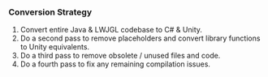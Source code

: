 ### Conversion Strategy

1. Convert entire Java \& LWJGL codebase to C# \& Unity.
2. Do a second pass to remove placeholders and convert library functions to Unity equivalents.
3. Do a third pass to remove obsolete / unused files and code.
4. Do a fourth pass to fix any remaining compilation issues.
